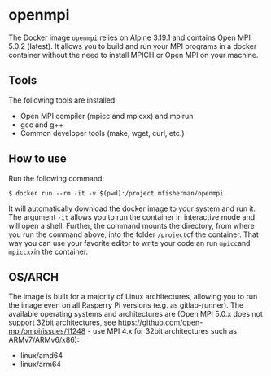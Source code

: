 # openmpi
The Docker image `openmpi` relies on Alpine 3.19.1 and contains Open MPI 5.0.2 (latest).
It allows you to build and run your MPI programs in a docker container without the need to install MPICH or Open MPI on your machine.

## Tools
The following tools are installed:
- Open MPI compiler (mpicc and mpicxx) and mpirun
- gcc and g++
- Common developer tools (make, wget, curl, etc.)

## How to use
Run the following command:
```
$ docker run --rm -it -v $(pwd):/project mfisherman/openmpi
```
It will automatically download the docker image to your system and run it.
The argument `-it` allows you to run the container in interactive mode and will open a shell.
Further, the command mounts the directory, from where you run the command above, into the folder `/project`of the container.
That way you can use your favorite editor to write your code an run `mpicc`and `mpiccxx`in the container.

## OS/ARCH
The image is built for a majority of Linux architectures, allowing you to run the image even on all Rasperry Pi versions (e.g. as gitlab-runner).
The available operating systems and architectures are (Open MPI 5.0.x does not support 32bit architectures, see https://github.com/open-mpi/ompi/issues/11248 - use MPI 4.x for 32bit architectures such as ARMv7/ARMv6/x86):

 - linux/amd64
 - linux/arm64

